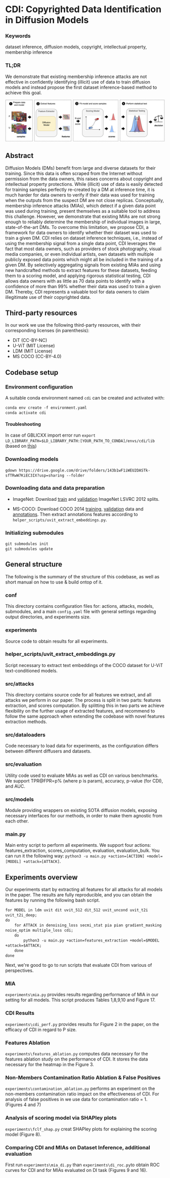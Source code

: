# CDI: Copyrighted Data Identification in Diffusion Models

### Keywords
 
dataset inference, diffusion models, copyright, intellectual property, membership inference

### TL;DR

We demonstrate that existing membership inference attacks are not effective in confidently identifying (illicit) use of data to train diffusion models and instead propose the first dataset inference-based method to achieve this goal.

![](experiments/out/teaser.png)

## Abstract

Diffusion Models (DMs) benefit from large and diverse datasets for their training. Since this data is often scraped from the Internet without permission from the data owners, this raises concerns about copyright and intellectual property protections. While (illicit) use of data is easily detected for training samples perfectly re-created by a DM at inference time, it is much harder for data owners to verify if their data was used for training when the outputs from the suspect DM are not close replicas. Conceptually, membership inference attacks (MIAs), which detect if a given data point was used during training, present themselves as a suitable tool to address this challenge. However, we demonstrate that existing MIAs are not strong enough to reliably determine the membership of individual images in large, state-of-the-art DMs. To overcome this limitation, we propose CDI, a framework for data owners to identify whether their dataset was used to train a given DM. CDI relies on dataset inference techniques, i.e., instead of using the membership signal from a single data point, CDI leverages the fact that most data owners, such as providers of stock photography, visual media companies, or even individual artists, own datasets with multiple publicly exposed data points which might all be included in the training of a given DM. By selectively aggregating signals from existing MIAs and using new handcrafted methods to extract features for these datasets, feeding them to a scoring model, and applying rigorous statistical testing, CDI allows data owners with as little as 70 data points to identify with a confidence of more than 99% whether their data was used to train a given DM. Thereby, CDI represents a valuable tool for data owners to claim illegitimate use of their copyrighted data.



## Third-party resources

In our work we use the following third-party resources, with their corresponding licenses (in parenthesis):
* DiT (CC-BY-NC)
* U-ViT (MIT License)
* LDM (MIT License)
* MS COCO (CC-BY-4.0)

## Codebase setup

### Environment configuration

A suitable conda environment named `cdi` can be created and activated with:

```
conda env create -f environment.yaml
conda activate cdi
```

#### Troubleshooting

In case of GBLICXX import error run `export LD_LIBRARY_PATH=$LD_LIBRARY_PATH:[YOUR_PATH_TO_CONDA]/envs/cdi/lib` (based on [this](https://stackoverflow.com/a/71167158))

### Downloading models

```
gdown https://drive.google.com/drive/folders/143b1wF1iWEU2DASTk-sfTRwW7KiEC3IX?usp=sharing --folder
```

### Downloading data and data preparation

* ImageNet: Download [train](https://academictorrents.com/details/a306397ccf9c2ead27155983c254227c0fd938e2) and [validation](https://academictorrents.com/details/5d6d0df7ed81efd49ca99ea4737e0ae5e3a5f2e5) ImageNet LSVRC 2012 splits.

* MS-COCO: Download COCO 2014 [training](http://images.cocodataset.org/zips/train2014.zip), [validation](http://images.cocodataset.org/zips/val2014.zip) data and [annotations](http://images.cocodataset.org/annotations/annotations_trainval2014.zip). Then extract annotations features according to `helper_scripts/uvit_extract_embeddings.py`. 

### Initializing submodules

```
git submodules init
git submodules update
```

## General structure

The following is the summary of the structure of this codebase, as well as short manual on how to use & build ontop of it.

### conf

This directory contains configuration files for: actions, attacks, models, submodules, and a main `config.yaml` file with general settings regarding output directories, and experiments size.

### experiments

Source code to obtain results for all experiments.

### helper_scripts/uvit_extract_embeddings.py

Script necessary to extract text embeddings of the COCO dataset for U-ViT text-conditioned models.

### src/attacks

This directory contains source code for all features we extract, and all attacks we perform in our paper. The process is split in two parts: features extraction, and scores computation. By splitting this in two parts we achieve flexibility on the further usage of extracted features, and recommend to follow the same approach when extending the codebase with novel features extraction methods.

### src/dataloaders

Code necessary to load data for experiments, as the configuration differs between different diffusers and datasets.

### src/evaluation

Utility code used to evaluate MIAs as well as CDI on various benchmarks. We support TPR@FPR=p% (where p is param), accuracy, p-value (for CDI), and AUC.

### src/models

Module providing wrappers on existing SOTA diffusion models, exposing necessary interfaces for our methods, in order to make them agnostic from each other.

### main.py

Main entry script to perform all experiments. We support four actions: features_extraction, scores_computation, evaluation, evaluation_bulk. You can run it the following way: `python3 -u main.py +action=[ACTION] +model=[MODEL] +attack=[ATTACK]`.

## Experiments overview

Our experiments start by extracting all features for all attacks for all models in the paper. The results are fully reproducible, and you can obtain the features by running the following bash script.

```
for MODEL in ldm uvit dit uvit_512 dit_512 uvit_uncond uvit_t2i uvit_t2i_deep;
do
    for ATTACK in denoising_loss secmi_stat pia pian gradient_masking noise_optim multiple_loss cdi;
    do
        python3 -u main.py +action=features_extraction +model=$MODEL +attack=$ATTACK;
    done
done
```

Next, we're good to go to run scripts that evaluate CDI from various of perspectives.

### MIA

`experiments\mia.py` provides results regarding performance of MIA in our setting for all models. This script produces Tables 1,8,9,10 and Figure 17.

### CDI Results

`experiments\cdi_perf.py` provides results for Figure 2 in the paper, on the efficacy of CDI in regard to P size.

### Features Ablation

`experiments\features_ablation.py` computes data necessary for the features ablation study on the performance of CDI. It stores the data necessary for the heatmap in the Figure 3. 

### Non-Members Contamination Ratio Ablation & False Positives

`experiments\contamination_ablation.py` performs an experiment on the non-members contamination ratio impact on the effectiveness of CDI. For analysis of false positives in we use data for contamination ratio = 1. (Figures 4 and 7)

### Analysis of scoring model via SHAPley plots

`experiments\fclf_shap.py` creat SHAPley plots for explaining the scoring model (Figure 8).

### Comparing CDI and MIAs on Dataset Inference, additional evaluation

First run `experiments\mia_di.py` than `experiments\di_roc.py`to obtain ROC curves for CDI and for MIAs evaluated on DI task (Figures 9 and 16).
